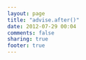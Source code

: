 ```yaml
---
layout: page
title: "advise.after()"
date: 2012-07-29 00:04
comments: false
sharing: true
footer: true
---
```

